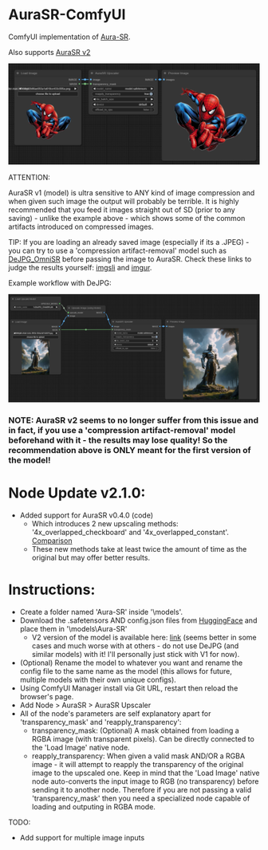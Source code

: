 # AuraSR-ComfyUI
ComfyUI implementation of [Aura-SR](https://github.com/fal-ai/aura-sr).

Also supports [AuraSR v2](https://huggingface.co/fal/AuraSR-v2)

![Interface](nodes_preview/pv1.png)


ATTENTION:

AuraSR v1 (model) is ultra sensitive to ANY kind of image compression and when given such image the output will probably be terrible. It is highly recommended that you feed it images straight out of SD (prior to any saving) - unlike the example above - which shows some of the common artifacts introduced on compressed images.

TIP: If you are loading an already saved image (especially if its a .JPEG) - you can try to use a 'compression artifact-removal' model such as [DeJPG_OmniSR](https://openmodeldb.info/models/1x-DeJPG-OmniSR) before passing the image to AuraSR. Check these links to judge the results yourself: [imgsli](https://imgsli.com/Mjc1NzYw/0/2) and [imgur](https://imgur.com/a/pwFwnwF).

Example workflow with DeJPG:

![Interface](nodes_preview/pv2.png)

### NOTE: AuraSR v2 seems to no longer suffer from this issue and in fact, if you use a 'compression artifact-removal' model beforehand with it - the results may lose quality! So the recommendation above is ONLY meant for the first version of the model!

# Node Update v2.1.0:
- Added support for AuraSR v0.4.0 (code)
	- Which introduces 2 new upscaling methods: '4x_overlapped_checkboard' and '4x_overlapped_constant'. [Comparison](https://imgsli.com/MjgxMzgx)
	- These new methods take at least twice the amount of time as the original but may offer better results.

# Instructions:
- Create a folder named 'Aura-SR' inside '\models'.
- Download the .safetensors AND config.json files from [HuggingFace](https://huggingface.co/fal/AuraSR/tree/main) and place them in '\models\Aura-SR'
	- V2 version of the model is available here: [link](https://huggingface.co/fal/AuraSR-v2/tree/main) (seems better in some cases and much worse with at others - do not use DeJPG (and similar models) with it! I'll personally just stick with V1 for now).
- (Optional) Rename the model to whatever you want and rename the config file to the same name as the model (this allows for future, multiple models with their own unique configs).
- Using ComfyUI Manager install via Git URL, restart then reload the browser's page.
- Add Node > AuraSR > AuraSR Upscaler
- All of the node's parameters are self explanatory apart for 'transparency_mask' and 'reapply_transparency':
  - transparency_mask: (Optional) A mask obtained from loading a RGBA image (with transparent pixels). Can be directly connected to the 'Load Image' native node.
  - reapply_transparency: When given a valid mask AND/OR a RGBA image - it will attempt to reapply the transparency of the original image to the upscaled one. Keep in mind that the 'Load Image' native node auto-converts the input image to RGB (no transparency) before sending it to another node. Therefore if you are not passing a valid 'transparency_mask' then you need a specialized node capable of loading and outputing in RGBA mode.




TODO:
- Add support for multiple image inputs
